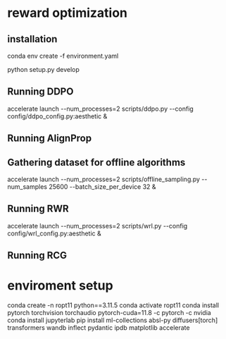 # reward optimization

## installation

conda env create -f environment.yaml

python setup.py develop

## Running DDPO
accelerate launch --num_processes=2  scripts/ddpo.py --config config/ddpo_config.py:aesthetic &

## Running AlignProp

## Gathering dataset for offline algorithms
accelerate launch --num_processes=2 scripts/offline_sampling.py --num_samples 25600 --batch_size_per_device 32 &

## Running RWR
accelerate launch --num_processes=2  scripts/wrl.py --config config/wrl_config.py:aesthetic &

## Running RCG




# enviroment setup

conda create -n ropt11 python==3.11.5
conda activate ropt11
conda install pytorch torchvision torchaudio pytorch-cuda=11.8 -c pytorch -c nvidia
conda install jupyterlab
pip install ml-collections absl-py diffusers[torch] transformers wandb inflect pydantic ipdb matplotlib accelerate